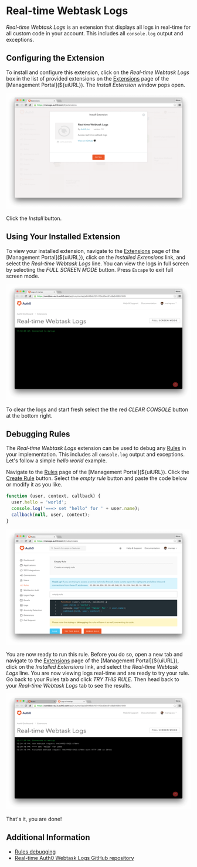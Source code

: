 # Real-time Webtask Logs

_Real-time Webtask Logs_ is an extension that displays all logs in real-time for all custom code in your account. This includes all `console.log` output and exceptions. 

## Configuring the Extension

To install and configure this extension, click on the _Real-time Webtask Logs_ box in the list of provided extensions on the [Extensions](${uiURL}/#/extensions) page of the [Management Portal](${uiURL}). The _Install Extension_ window pops open.

![](/media/articles/extensions/realtime-webtask-logs/extension-mgmt-realtime-logs.png)

Click the _Install_ button.

## Using Your Installed Extension

 To view your installed extension, navigate to the [Extensions](${uiURL}/#/extensions) page of the [Management Portal](${uiURL}), click on the _Installed Extensions_ link, and select the _Real-time Webtask Logs_ line. You can view the logs in full screen by selecting the _FULL SCREEN MODE_ button. Press `Escape` to exit full screen mode. 

![](/media/articles/extensions/realtime-webtask-logs/view-realtime-logs.png)

To clear the logs and start fresh select the the red _CLEAR CONSOLE_ button at the bottom right.

## Debugging Rules

The _Real-time Webtask Logs_ extension can be used to debug any [Rules](https://auth0.com/docs/rules) in your implementation. This includes all `console.log` output and exceptions. Let's follow a simple _hello world_ example.

Navigate to the [Rules](${uiURL}/#/rules) page of the [Management Portal](${uiURL}). Click the [Create Rule](${uiURL}/#/rules/new) button. Select the _empty rule_ button and paste the code below or modify it as you like.

```javascript
function (user, context, callback) {
  user.hello = 'world';
  console.log('===> set "hello" for ' + user.name);
  callback(null, user, context);
}
```

![](/media/articles/extensions/realtime-webtask-logs/create-new-rule.png)

You are now ready to run this rule. Before you do so, open a new tab and navigate to the [Extensions](${uiURL}/#/extensions) page of the [Management Portal](${uiURL}), click on the _Installed Extensions_ link, and select the _Real-time Webtask Logs_ line. You are now viewing logs real-time and are ready to try your rule. Go back to your Rules tab and click _TRY THIS RULE_. Then head back to your _Real-time Webtask Logs_ tab to see the results.

![](/media/articles/extensions/realtime-webtask-logs/view-rules-example.png)

That's it, you are done! 

## Additional Information
- [Rules debugging](/rules#debugging)
- [Real-time Auth0 Webtask Logs GitHub repository](https://github.com/auth0/auth0-extension-realtime-logs)
